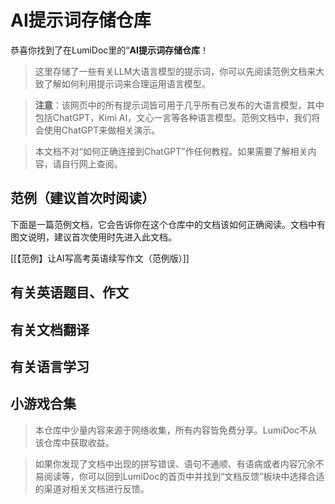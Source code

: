 # AI提示词存储仓库

恭喜你找到了在LumiDoc里的“**AI提示词存储仓库**！

> 这里存储了一些有关LLM大语言模型的提示词，你可以先阅读范例文档来大致了解如何利用提示词来合理运用语言模型。

> **注意**：该网页中的所有提示词皆可用于几乎所有已发布的大语言模型，其中包括ChatGPT，Kimi AI，文心一言等各种语言模型。范例文档中，我们将会使用ChatGPT来做相关演示。

> 本文档不对“如何正确连接到ChatGPT”作任何教程。如果需要了解相关内容，请自行网上查阅。

## 范例（建议首次时阅读）

下面是一篇范例文档，它会告诉你在这个仓库中的文档该如何正确阅读。文档中有图文说明，建议首次使用时先进入此文档。

[[【范例】让AI写高考英语续写作文（范例版）]]

## 有关英语题目、作文

## 有关文档翻译

## 有关语言学习

## 小游戏合集



> 本仓库中少量内容来源于网络收集，所有内容皆免费分享。LumiDoc不从该仓库中获取收益。

> 如果你发现了文档中出现的拼写错误、语句不通顺、有语病或者内容冗余不易阅读等，你可以回到LumiDoc的首页中并找到“文档反馈”板块中选择合适的渠道对相关文档进行反馈。

